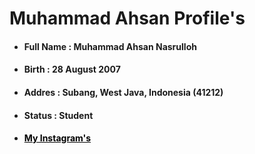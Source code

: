 # Muhammad Ahsan Profile's
<ul>
  <li><h4>Full Name  : <bold>Muhammad Ahsan Nasrulloh</bold></h4></li>
  <li><h4>Birth  : <bold>28 August 2007</bold></h4></li>
  <li><h4>Addres  : <bold>Subang, West Java, Indonesia (41212)</bold></h4></li>
  <li><h4>Status  : <bold>Student</bold></h4></li>
  <li><h4><a href="https://www.instagram.com/_sannasrull/" style="color:black;">My Instagram's</a></h4></li>
</ul>
